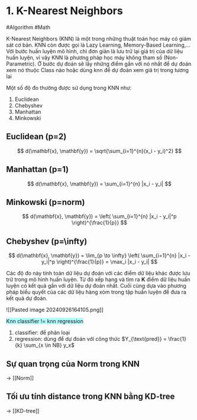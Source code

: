 # 1. K-Nearest Neighbors
#Algorithm #Math

K-Nearest Neighbors (KNN) là một trong những thuật toán học máy có giám sát cơ bản. KNN còn được gọi là Lazy Learning, Memory-Based Learning,... Với bước huấn luyện mô hình, chỉ đơn giản là lưu trữ lại giá trị của dữ liệu huấn luyện, vì vậy KNN là phương pháp học máy không tham số (Non-Parametric). Ở bước dự đoán sẽ lấy những điểm gần với nó nhất để dự đoán xem nó thuộc Class nào hoặc dùng knn để dự đoán xem giá trị trong tương lai

Một số độ đo thường được sử dụng trong KNN như:

1. Euclidean
2. Chebyshev
3. Manhattan
4. Minkowski
## Euclidean (p=2)
$$
d(\mathbf{x}, \mathbf{y}) = \sqrt{\sum_{i=1}^{n}(x_i - y_i)^2}
$$

## Manhattan (p=1)
$$
d(\mathbf{x}, \mathbf{y}) = \sum_{i=1}^{n} |x_i - y_i|
$$

## Minkowski (p=norm)
$$
d(\mathbf{x}, \mathbf{y}) = \left( \sum_{i=1}^{n} |x_i - y_i|^p \right)^{\frac{1}{p}}
$$

## Chebyshev (p=\infty)
$$
d(\mathbf{x}, \mathbf{y}) = \lim_{p \to \infty} \left( \sum_{i=1}^{n} |x_i - y_i|^p \right)^{\frac{1}{p}} = \max_i |x_i - y_i|
$$


Các độ đo này tính toán dữ liệu dự đoán với các điểm dữ liệu khác được lưu trữ trong mô hình huấn luyện. Từ đó xếp hạng và tìm ra **K** điểm dữ liệu huấn luyện có kết quả gần với dữ liệu dự đoán nhất. Cuối cùng dựa vào phương pháp biểu quyết của các dữ liệu hàng xóm trong tập huấn luyện để đưa ra kết quả dự đoán.

![[Pasted image 20240926164105.png]]

<span style="background:#b1ffff">Knn classifier != knn regression</span>
1. classifier: để phân loại
2. regression: dùng để dự đoán với công thức $Y_{\text{pred}} = \frac{1}{k} \sum_{x \in NB} y_x$

## Sự quan trọng của Norm trong KNN

-> [[Norm]]

## Tối ưu tính distance trong KNN bằng KD-tree
-> [[KD-tree]]




